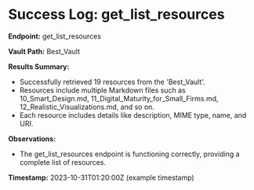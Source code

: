 # Success Log: get_list_resources

**Endpoint:** get_list_resources

**Vault Path:** Best_Vault

**Results Summary:**
- Successfully retrieved 19 resources from the 'Best_Vault'.
- Resources include multiple Markdown files such as 10_Smart_Design.md, 11_Digital_Maturity_for_Small_Firms.md, 12_Realistic_Visualizations.md, and so on.
- Each resource includes details like description, MIME type, name, and URI.

**Observations:**
- The get_list_resources endpoint is functioning correctly, providing a complete list of resources.

**Timestamp:** 2023-10-31T01:20:00Z (example timestamp)
